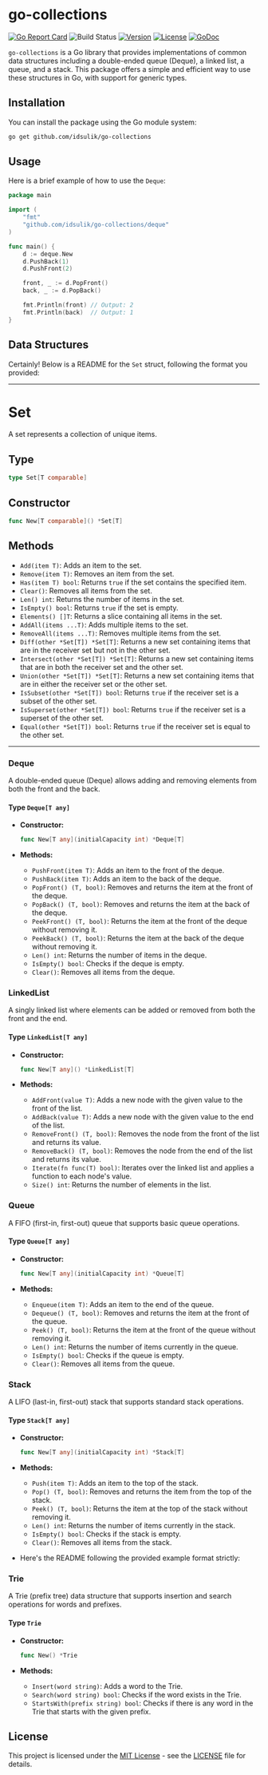 # go-collections
[![Go Report Card](https://goreportcard.com/badge/github.com/idsulik/go-collections)](https://goreportcard.com/report/github.com/idsulik/go-collections)
![Build Status](https://img.shields.io/github/actions/workflow/status/idsulik/go-collections/go.yaml?branch=main)
[![Version](https://img.shields.io/github/v/release/idsulik/go-collections)](https://github.com/idsulik/go-collections/releases)
[![License](https://img.shields.io/github/license/idsulik/go-collections)](https://github.com/idsulik/go-collections/blob/main/LICENSE)
[![GoDoc](https://pkg.go.dev/badge/github.com/idsulik/go-collections)](https://pkg.go.dev/github.com/idsulik/go-collections)

`go-collections` is a Go library that provides implementations of common data structures including a double-ended queue (Deque), a linked list, a queue, and a stack. This package offers a simple and efficient way to use these structures in Go, with support for generic types.

## Installation

You can install the package using the Go module system:

```sh
go get github.com/idsulik/go-collections
```

## Usage

Here is a brief example of how to use the `Deque`:

```go
package main

import (
	"fmt"
	"github.com/idsulik/go-collections/deque"
)

func main() {
	d := deque.New 
	d.PushBack(1)
	d.PushFront(2)

	front, _ := d.PopFront()
	back, _ := d.PopBack()

	fmt.Println(front) // Output: 2
	fmt.Println(back)  // Output: 1
}
```

## Data Structures

Certainly! Below is a README for the `Set` struct, following the format you provided:

---

# Set

A set represents a collection of unique items.

## Type

```go
type Set[T comparable]
```

## Constructor

```go
func New[T comparable]() *Set[T]
```

## Methods

- `Add(item T)`: Adds an item to the set.
- `Remove(item T)`: Removes an item from the set.
- `Has(item T) bool`: Returns `true` if the set contains the specified item.
- `Clear()`: Removes all items from the set.
- `Len() int`: Returns the number of items in the set.
- `IsEmpty() bool`: Returns `true` if the set is empty.
- `Elements() []T`: Returns a slice containing all items in the set.
- `AddAll(items ...T)`: Adds multiple items to the set.
- `RemoveAll(items ...T)`: Removes multiple items from the set.
- `Diff(other *Set[T]) *Set[T]`: Returns a new set containing items that are in the receiver set but not in the other set.
- `Intersect(other *Set[T]) *Set[T]`: Returns a new set containing items that are in both the receiver set and the other set.
- `Union(other *Set[T]) *Set[T]`: Returns a new set containing items that are in either the receiver set or the other set.
- `IsSubset(other *Set[T]) bool`: Returns `true` if the receiver set is a subset of the other set.
- `IsSuperset(other *Set[T]) bool`: Returns `true` if the receiver set is a superset of the other set.
- `Equal(other *Set[T]) bool`: Returns `true` if the receiver set is equal to the other set.

---

### Deque

A double-ended queue (Deque) allows adding and removing elements from both the front and the back.

#### Type `Deque[T any]`

- **Constructor:**
  ```go
  func New[T any](initialCapacity int) *Deque[T]
  ```

- **Methods:**
    - `PushFront(item T)`: Adds an item to the front of the deque.
    - `PushBack(item T)`: Adds an item to the back of the deque.
    - `PopFront() (T, bool)`: Removes and returns the item at the front of the deque.
    - `PopBack() (T, bool)`: Removes and returns the item at the back of the deque.
    - `PeekFront() (T, bool)`: Returns the item at the front of the deque without removing it.
    - `PeekBack() (T, bool)`: Returns the item at the back of the deque without removing it.
    - `Len() int`: Returns the number of items in the deque.
    - `IsEmpty() bool`: Checks if the deque is empty.
    - `Clear()`: Removes all items from the deque.

### LinkedList

A singly linked list where elements can be added or removed from both the front and the end.

#### Type `LinkedList[T any]`

- **Constructor:**
  ```go
  func New[T any]() *LinkedList[T]
  ```

- **Methods:**
    - `AddFront(value T)`: Adds a new node with the given value to the front of the list.
    - `AddBack(value T)`: Adds a new node with the given value to the end of the list.
    - `RemoveFront() (T, bool)`: Removes the node from the front of the list and returns its value.
    - `RemoveBack() (T, bool)`: Removes the node from the end of the list and returns its value.
    - `Iterate(fn func(T) bool)`: Iterates over the linked list and applies a function to each node's value.
    - `Size() int`: Returns the number of elements in the list.

### Queue

A FIFO (first-in, first-out) queue that supports basic queue operations.

#### Type `Queue[T any]`

- **Constructor:**
  ```go
  func New[T any](initialCapacity int) *Queue[T]
  ```

- **Methods:**
    - `Enqueue(item T)`: Adds an item to the end of the queue.
    - `Dequeue() (T, bool)`: Removes and returns the item at the front of the queue.
    - `Peek() (T, bool)`: Returns the item at the front of the queue without removing it.
    - `Len() int`: Returns the number of items currently in the queue.
    - `IsEmpty() bool`: Checks if the queue is empty.
    - `Clear()`: Removes all items from the queue.

### Stack

A LIFO (last-in, first-out) stack that supports standard stack operations.

#### Type `Stack[T any]`

- **Constructor:**
  ```go
  func New[T any](initialCapacity int) *Stack[T]
  ```

- **Methods:**
    - `Push(item T)`: Adds an item to the top of the stack.
    - `Pop() (T, bool)`: Removes and returns the item from the top of the stack.
    - `Peek() (T, bool)`: Returns the item at the top of the stack without removing it.
    - `Len() int`: Returns the number of items currently in the stack.
    - `IsEmpty() bool`: Checks if the stack is empty.
    - `Clear()`: Removes all items from the stack.
- Here's the README following the provided example format strictly:

### Trie

A Trie (prefix tree) data structure that supports insertion and search operations for words and prefixes.

#### Type `Trie`

- **Constructor:**
  ```go
  func New() *Trie
  ```

- **Methods:**
  - `Insert(word string)`: Adds a word to the Trie.
  - `Search(word string) bool`: Checks if the word exists in the Trie.
  - `StartsWith(prefix string) bool`: Checks if there is any word in the Trie that starts with the given prefix.

## License

This project is licensed under the [MIT License](LICENSE) - see the [LICENSE](LICENSE) file for details.
